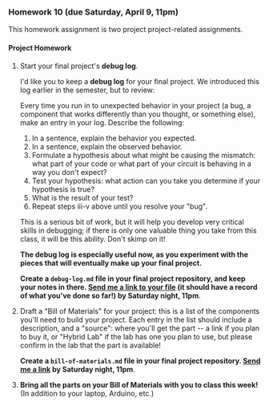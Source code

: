 ### Homework 10 (due Saturday, April 9, 11pm)

This homework assignment is two project project-related assignments.

#### Project Homework

1. Start your final project's **debug log**.
  
   I'd like you to keep a **debug log** for your final project. We introduced this log earlier in the semester, but to review:
   
   Every time you run in to unexpected behavior in your project (a bug, a component that works differently than you thought, or something else), make an entry in your log. Describe the following:
  
   1. In a sentence, explain the behavior you expected.
   2. In a sentence, explain the observed behavior.
   3. Formulate a hypothesis about what might be causing the mismatch: what part of your code or what part of your circuit is behaving in a way you don't expect?
   4. Test your hypothesis: what action can you take you determine if your hypothesis is true?
   5. What is the result of your test?
   6. Repeat steps iii-v above until you resolve your "bug".
   
   This is a serious bit of work, but it will help you develop very critical skills in debugging; if there is only one valuable thing you take from this class, it will be this ability. Don't skimp on it!

   **The debug log is especially useful now, as you experiment with the pieces that will eventually make up your final project.**

   **Create a `debug-log.md` file in your final project repository, and keep your notes in there. [Send me a link to your file](mailto:jzamfirescupereira@cca.edu) (it should have a record of what you've done so far!) by Saturday night, 11pm**.

2. Draft a "Bill of Materials" for your project: this is a list of the components you'll need to build your project. Each entry in the list should include a description, and a "source": where you'll get the part -- a link if you plan to buy it, or "Hybrid Lab" if the lab has one you plan to use, but please confirm in the lab that the part is available! 

   **Create a `bill-of-materials.md` file in your final project repository. [Send me a link](mailto:jzamfirescupereira@cca.edu) by Saturday night, 11pm**.

3. **Bring all the parts on your Bill of Materials with you to class this week!** (In addition to your laptop, Arduino, etc.)